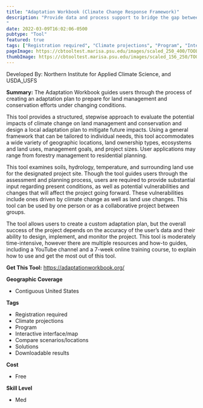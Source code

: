 ```yaml
---
title: "Adaptation Workbook (Climate Change Response Framework)"
description: "Provide data and process support to bridge the gap between climate data and land managers
"
date: 2022-03-09T16:02:06-0500
pubtype: "Tool"
featured: true
tags: ["Registration required", "Climate projections", "Program", "Interactive interface/map", "Compare scenarios/locations", "Solutions", "Downloadable results"]
pageImage: https://cbtooltest.marisa.psu.edu/images/scaled_250_400/TOOLID_61.0_ScreenCapture-1.png
thumbImage: https://cbtooltest.marisa.psu.edu/images/scaled_156_250/TOOLID_61.0_ScreenCapture-1.png
---
```

Developed By: Northern Institute for Applied Climate Science, and USDA_USFS

**Summary:** The Adaptation Workbook guides users through the process of creating an adaptation plan to prepare for land management and conservation efforts under changing conditions. 

This tool provides a structured, stepwise approach to evaluate the potential impacts of climate change on land management and conservation and design a local adaptation plan to mitigate future impacts. Using a general framework that can be tailored to individual needs, this tool accommodates a wide variety of geographic locations, land ownership types, ecosystems and land uses, management goals, and project sizes. User applications may range from forestry management to residential planning.

This tool examines soils, hydrology, temperature, and surrounding land use for the designated project site. Though the tool guides users through the assessment and planning process, users are required to provide substantial input regarding present conditions, as well as potential vulnerabilities and changes that will affect the project going forward. These vulnerabilities include ones driven by climate change as well as land use changes. This tool can be used by one person or as a collaborative project between groups. 

The tool allows users to create a custom adaptation plan, but the overall success of the project depends on the accuracy of the user’s data and their ability to design, implement, and monitor the project. This tool is moderately time-intensive, however there are multiple resources and how-to guides, including a YouTube channel and a 7-week online training course, to explain how to use and get the most out of this tool. 


__**Get This Tool:**__ https://adaptationworkbook.org/

__**Geographic Coverage**__
- Contiguous United States

__**Tags**__
-  Registration required
-  Climate projections
-  Program
-  Interactive interface/map
-  Compare scenarios/locations
-  Solutions
-  Downloadable results

__**Cost**__
- Free

__**Skill Level**__
- Med
